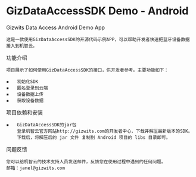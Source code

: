 GizDataAccessSDK Demo - Android
==============================

Gizwits Data Access Android Demo App

    这是一款使用GizDataAccessSDK的开源代码示例APP，可以帮助开发者快速把蓝牙设备数据接入到机智云。


功能介绍

    项目展示了如何使用GizDataAccessSDK的接口，供开发者参考。主要功能如下：

	▪	初始化SDK
	▪	匿名登录到云端
	▪	设备数据上传
	▪	获取设备数据


项目依赖和安装

    ▪	GizDataAccessSDK的jar包
        登录机智云官方网站http://gizwits.com的开发者中心，下载并解压最新版本的SDK。
        下载后，将解压后的 jar 文件 复制到 Android 项目的 libs 目录即可。


问题反馈

    您可以给机智云的技术支持人员发送邮件，反馈您在使用过程中遇到的任何问题。
    邮箱：janel@gizwits.com
